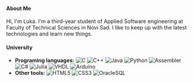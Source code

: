<h4>About Me</h4>
Hi, I'm Luka. I'm a third-year student of Applied Software engineering at Faculty of Technical Sciences in Novi Sad. I like to keep up with the latest technologies and learn new things.
<h4>University</h4>
<ul>
  <li>
    <b>Programing languages:</b> 
     <img src="https://img.shields.io/badge/-C-00599C?style=flat-square&logo=c&logoColor=white" alt="C">
     <img src="https://img.shields.io/badge/-C++-00599C?style=flat-square&logo=c%2B%2B&logoColor=white" alt="C++">
     <img src="https://img.shields.io/badge/-Java-007396?style=flat-square&logo=java&logoColor=white" alt="Java">
     <img src="https://img.shields.io/badge/-Python-3776AB?style=flat-square&logo=python&logoColor=white" alt="Python">
     <img src="https://img.shields.io/badge/-Assembler-555555?style=flat-square&logoColor=white" alt="Assembler">
     <img src="https://img.shields.io/badge/-C%23-239120?style=flat-square&logo=c-sharp&logoColor=white" alt="C#">
     <img src="https://img.shields.io/badge/-Julia-9558B2?style=flat-square&logo=julia&logoColor=white" alt="Julia">
     <img src="https://img.shields.io/badge/-VHDL-00979D?style=flat-square&logo=xilinx&logoColor=white" alt="VHDL">
     <img src="https://img.shields.io/badge/-Arduino-00979D?style=flat-square&logo=arduino&logoColor=white" alt="Arduino">
  </li>
  <li>
     <b>Other tools:</b>
    <img src="https://img.shields.io/badge/-HTML5-E34F26?style=flat-square&logo=html5&logoColor=white" alt="HTML5">
    <img src="https://img.shields.io/badge/-CSS3-1572B6?style=flat-square&logo=css3&logoColor=white" alt="CSS3">
    <img src="https://img.shields.io/badge/-OracleSQL-F80000?style=flat-square&logo=oracle&logoColor=white" alt="OracleSQL">
  </li>
</ul>





